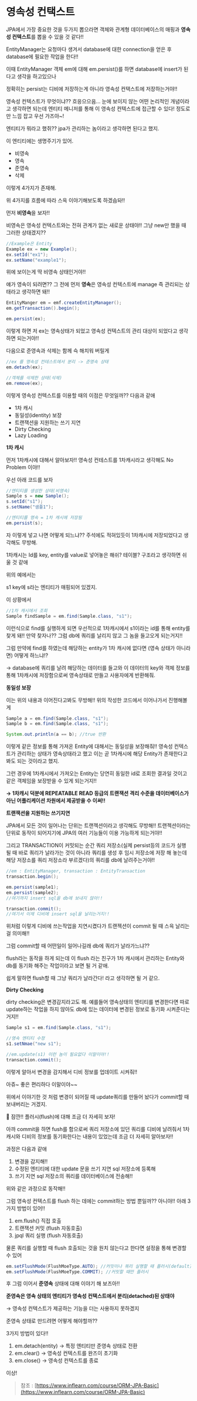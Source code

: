 # 영속성 컨택스트

JPA에서 가장 중요한 것을 두가지 뽑으라면 객체와 관계형 데이터베이스의 매핑과 **영속성 컨텍스트**를 뽑을 수 있을 것 같다!!

EntityManager는 요청마다 생겨서 database에 대한 connection을 얻은 후 database에 필요한 작업을 한다!!

이때 EntityManager 객체 em에 대해 em.persist()를 하면 database에 insert가 된다고 생각을 하고있으나

정확히는 persist는 디비에 저장하는게 아니라 영속성 컨택스트에 저장하는거야!!

영속성 컨텍스트가 무엇이냐?? 흐응으으음... 눈에 보이지 않는 어떤 논리적인 개념이라고 생각하면 되는데 엔티티 메니저를 통해 이 영속성 컨텍스트에 접근할 수 있다! 정도로만 느낌 잡고 우선 가즈아~!

엔티티가 뭐라고 했쥐?? jpa가 관리하는 놈이라고 생각하면 된다고 했지.

이 엔티티에는 생명주기가 있어.

- 비영속
- 영속
- 준영속
- 삭제

이렇게 4가지가 존재해.

위 4가지를 흐름에 따라 스윽 이야기해보도록 하겠슴돠!!

먼저 **비영속**을 보자!!

비영속은 영속성 컨텍스트와는 전혀 관계가 없는 새로운 상태야!! 그냥 new만 했을 때 그러한 상태겠지??

```java
//Example은 Entity
Example ex = new Example();
ex.setId("ex1");
ex.setName("example1");
```

위에 보이는게 딱 비영속 상태인거야!!

얘가 영속이 되려면?? 그 전에 먼저 **영속**은 영속성 컨텍스트에 manage 즉 관리되는 상태라고 생각하면 돼!!

```java
EntityManger em = emf.createEntityManager();
em.getTransaction().begin();

em.persist(ex);
```

이렇게 하면 저 ex는 영속상태가 되었고 영속성 컨텍스트의 관리 대상이 되었다고 생각하면 되는거야!!

다음으로 준영속과 삭제는 함께 슥 해치워 버릴게

```java
//ex 를 영속성 컨테스트에서 분리 -> 준영속 상태
em.detach(ex);

//객체를 삭제한 상태(삭제)
em.remove(ex);
```

이렇게 영속성 컨텍스트를 이용할 때의 이점은 무엇일까?? 다음과 같애

- 1차 캐시
- 동일성(identity) 보장
- 트랜잭션을 지원하는 쓰기 지연
- Dirty Checking
- Lazy Loading

**1차 캐시**

먼저 1차캐시에 대해서 알아보자!! 영속성 컨테스트를 1차캐시라고 생각해도 No Problem 이야!!

우선 아래 코드를 보자

```java
//엔티티를 생성한 상태(비영속)
Sample s = new Sample();
s.setId("s1");
s.setName("샘플1");

//엔티티를 영속 = 1차 캐시에 저장됨
em.persist(s);
```

자 이렇게 넣고 나면 어떻게 되느냐?? 주석에도 적혀있듯이 1차캐시에 저장되었다고 생각해도 무방해.

1차캐시는 Id를 key, entity를 value로 넣어놓은 해쉬? 테이블? 구조라고 생각하면 쉬울 것 같애

위의 예에서는

s1 key에 s라는 엔티티가 매핑되어 있겠지.

이 상황에서

```java
//1차 캐시에서 조회
Sample findSample = em.find(Sample.class, "s1");
```

이런식으로 find를 실행하게 되면 우선적으로 1차캐시에서 s1이라는 id를 통해 entity를 찾게 돼!! 만약 찾자나?? 그럼 db에 쿼리를 날리지 않고 그 놈을 들고오게 되는거지!!

그럼 만약에 find를 하였는데 해당하는 entity가 1차 캐시에 없다면 (영속 상태가 아니라면) 어떻게 하느냐!?

→ database에 쿼리를 날려 해당하는 데이터를 들고와 이 데이터의 key와 객체 정보를 통해 1차캐시에 저장함으로써 영속상태로 만들고 사용자에게 반환해줘.

**동일성 보장**

이는 위의 내용과 이어진다고봐도 무방해!! 위의 작성한 코드에서 이어나가서 진행해볼게

```java
Sample a = em.find(Sample.class, "s1");
Sample b = em.find(Sample.class, "s1");

System.out.println(a == b); //true 반환
```

이렇게 같은 정보를 통해 가져온 Entity에 대해서는 동일성을 보장해줘!! 영속성 컨텍스트가 관리하는 상태가 영속상태라고 했고 이는 곧 1차캐시에 해당 Entity가 존재한다고 봐도 되는 것이라고 했지.

그런 경우에 1차캐시에서 가져오는 Entity는 당연히 동일한 id로 조회한 결과일 것이고 같은 객체임을 보장받을 수 있게 되는거지!!

**→ 1차캐시 덕분에 REPEATABLE READ 등급의 트랜잭션 격리 수준을 데이터베이스가 아닌 어플리케이션 차원에서 제공받을 수 이써!!**

**트랜잭션을 지원하는 쓰기지연**

JPA에서 모든 것이 일어나는 단위는 트랜젝션이라고 생각해도 무방해!! 트랜젝션이라는 단위로 동작이 되어지기에 JPA의 여러 기능들이 이용 가능하게 되는거야!!

그리고 TRANSACTION이 커밋되는 순간 쿼리 저장소(실제 persist등의 코드가 실행될 때 바로 쿼리가 날라가는 것이 아니라 쿼리를 생성 후 임시 저장소에 저장 해 놓는데 해당 저장소를 쿼리 저장소라 부르겠다)의 쿼리를 db에 날려주는거야!!

```java
//em : EntityManager, transaction : EntityTransaction
transaction.begin();

em.persist(sample1);
em.persist(sample2);
//여기까지 insert sql을 db에 보내지 않아!!

transaction.commit();
//여기서 이제 디비에 insert sql을 날리는거지!!
```

위처럼 이렇게 디비에 쓰는작업을 지연시켰다가 트랜젝션이 commit 될 때 스윽 날리는 걸 의미해!!

그럼 commit할 때 어떤일이 일어나길래 db에 쿼리가 날라가느냐??

flush라는 동작을 하게 되는데 이 flush 라는 친구가 1차 캐시에서 관리하는 Entity와 db를 동기화 해주는 작업이라고 보면 될 거 같애. 

쉽게 말하면 flush할 때 그냥 쿼리가 날라간다! 라고 생각하면 될 거 같으.

**Dirty Checking**

dirty checking은 변경감지라고도 해. 예를들어 영속상태의 엔티티를 변경한다면 따로 update하는 작업을 하지 않아도 db에 있는 데이터에 변경된 정보로 동기화 시켜준다는 거지!!

```java
Sample s1 = em.find(Sample.class, "s1");

//영속 엔티티 수정
s1.setNmae("new s1");

//em.update(s1) 이런 놈이 필요없다 이말이야!!
transaction.commit();
```

이렇게 알아서 변경을 감지해서 디비 정보를 업데이트 시켜줘!!

아쥬~ 좋은 편리하다 이말이야~~

위에서 이야기한 것 처럼 변경이 되어질 때 update쿼리를 만들어 놨다가 commit할 때 보내버리는 거겠지.

🧐 잠깐!! 플러시(flush)에 대해 조금 더 자세히 보자!

아까 commit을 하면 fush를 함으로써 쿼리 저장소에 있던 쿼리를 디비에 날려줘서 1차캐시와 디비의 정보를 동기화한다는 내용이 있었는데 조금 더 자세히 알아보자!!

과정은 다음과 같애

1. 변경을 감지해!!
2. 수정된 엔티티에 대한 update 문을 쓰기 지연 sql 저장소에 등록해
3. 쓰기 지연 sql 저장소의 쿼리를 데이터베이스에 전송해!!

위와 같은 과정으로 동작해!!

그럼 영속성 컨텍스트를 flush 하는 데에는 commit하는 방법 뿐일까?? 아니야!! 아래 3가지 방법이 있어!!

1. em.flush() 직접 호출
2. 트랜잭션 커밋 (flush 자동호출)
3. jpql 쿼리 실행 (flush 자동호출)

물론 쿼리를 실행할 때 flush 호출되는 것을 원치 않는다고 한다면 설정을 통해 변경할 수 있어

```java
em.setFlushMode(FlushMoeType.AUTO); //커밋이나 쿼리 실행할 때 플러시(default)
em.setFlushMode(FlushMoeType.COMMIT); //커밋할 때만 플러시
```

후 그럼 이어서 **준영속** 상태에 대해 이야기 해 보즈아!!

**준영속은 영속 상태의 엔티티가 영속성 컨택스트에서 분리(detached)된 상태야**

→ 영속성 컨텍스트가 제공하는 기능을 더는 사용하지 못하겠지

준영속 상태로 만드려면 어떻게 해야할까??

3가지 방법이 있다!!

1. em.detach(entity)  → 특정 엔티티만 준영속 상태로 전환
2. em.clear() → 영속성 컨텍스트를 완즈이 초기화
3. em.close() → 영속성 컨텍스트를 종료

이상!

> 참조 : [https://www.inflearn.com/course/ORM-JPA-Basic](https://www.inflearn.com/course/ORM-JPA-Basic)